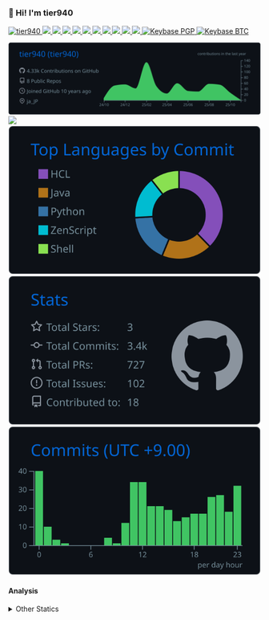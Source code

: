 ### 👋 Hi! I'm tier940

<p align="left"> 
  <a href="https://github.com/tier940/tier940/">
    <img src="https://komarev.com/ghpvc/?username=tier940" alt="tier940" />
  </a>
  <a href="http://twitter.com/tier940">
    <img height="20" src="https://img.shields.io/twitter/follow/tier940?label=Twitter&logo=twitter&style=flat" />
  </a>
  <a href="https://github.com/tier940">
    <img height="20" src="https://img.shields.io/github/followers/tier940?label=follow&logo=github&style=flat" />
  </a>
  <a href="https://www.reddit.com/user/tier940">
    <img height="20" src="https://img.shields.io/reddit/user-karma/combined/tier940?label=Reddit&logo=reddit&style=flat" />
  </a>
  <a href="https://stackoverflow.com/users/17317833/tier940">
    <img height="20" src="https://img.shields.io/stackexchange/stackoverflow/r/17317833?label=StackOverflow&logo=stack-overflow&style=flat" />
  </a>
  <a href="https://zenn.dev/tier940">
    <img height="20" src="https://zenn.badge.nikaera.com/s/tier940/likes" />
  </a>
  <a href="https://zenn.dev/tier940">
    <img height="20" src="https://zenn.badge.nikaera.com/s/tier940/followers" />
  </a>
  <a href="https://zenn.dev/tier940">
    <img height="20" src="https://zenn.badge.nikaera.com/s/tier940/articles" />
  </a>
  <a href="http://qiita.com/tier940">
    <img height="20" src="https://qiita-badge.apiapi.app/s/tier940/posts.svg" />
  </a>
  <a href="http://qiita.com/tier940">
    <img height="20" src="https://qiita-badge.apiapi.app/s/tier940/contributions.svg" />
  </a>
  <a href="https://github.com/tier940/tier940/">
    <img height="20" src="https://github.com/tier940/tier940/actions/workflows/main.yml/badge.svg" />
  </a>
  <a href="https://keybase.io/tier940">
    <img alt="Keybase PGP" src="https://img.shields.io/keybase/pgp/tier940">
  </a>
  <a href="https://keybase.io/tier940">
    <img alt="Keybase BTC" src="https://img.shields.io/keybase/btc/tier940">
  </a>
</p>

[![](https://raw.githubusercontent.com/tier940/tier940/main/profile-summary-card-output/github_dark/0-profile-details.svg)](https://github.com/vn7n24fzkq/github-profile-summary-cards)
[![](https://raw.githubusercontent.com/tier940/tier940/main/profile-summary-card-output/github_dark/1-repos-per-language.svg)](https://github.com/vn7n24fzkq/github-profile-summary-cards) [![](https://raw.githubusercontent.com/tier940/tier940/main/profile-summary-card-output/github_dark/2-most-commit-language.svg)](https://github.com/vn7n24fzkq/github-profile-summary-cards)
[![](https://raw.githubusercontent.com/tier940/tier940/main/profile-summary-card-output/github_dark/3-stats.svg)](https://github.com/vn7n24fzkq/github-profile-summary-cards) [![](https://raw.githubusercontent.com/tier940/tier940/main/profile-summary-card-output/github_dark/4-productive-time.svg)](https://github.com/vn7n24fzkq/github-profile-summary-cards)


#### Analysis
<!-- <img height="150" src="https://github.com/tier940/tier940/blob/master/images/stat.svg" alt="Alternative Text"/> -->

<details>
  <summary>Other Statics</summary>
  <!--START_SECTION:waka-->
![Code Time](http://img.shields.io/badge/Code%20Time-5%2C173%20hrs%206%20mins-blue)

**🐱 My GitHub Data** 

> 📦 45.4 kB Used in GitHub's Storage 
 > 
> 💼 Opted to Hire
 > 
> 📜 12 Public Repositories 
 > 
> 🔑 6 Private Repositories 
 > 
**I'm an Early 🐤** 

```text
🌞 Morning                2728 commits        ████░░░░░░░░░░░░░░░░░░░░░   16.29 % 
🌆 Daytime                6177 commits        █████████░░░░░░░░░░░░░░░░   36.88 % 
🌃 Evening                6174 commits        █████████░░░░░░░░░░░░░░░░   36.86 % 
🌙 Night                  1672 commits        ██░░░░░░░░░░░░░░░░░░░░░░░   09.98 % 
```
📅 **I'm Most Productive on Saturday** 

```text
Monday                   1711 commits        ███░░░░░░░░░░░░░░░░░░░░░░   10.21 % 
Tuesday                  2660 commits        ████░░░░░░░░░░░░░░░░░░░░░   15.88 % 
Wednesday                2062 commits        ███░░░░░░░░░░░░░░░░░░░░░░   12.31 % 
Thursday                 1733 commits        ███░░░░░░░░░░░░░░░░░░░░░░   10.35 % 
Friday                   2368 commits        ████░░░░░░░░░░░░░░░░░░░░░   14.14 % 
Saturday                 3171 commits        █████░░░░░░░░░░░░░░░░░░░░   18.93 % 
Sunday                   3046 commits        █████░░░░░░░░░░░░░░░░░░░░   18.18 % 
```


📊 **This Week I Spent My Time On** 

```text
🕑︎ Time Zone: Asia/Tokyo

💬 Programming Languages: 
Other                    30 hrs 12 mins      ██████████████████████░░░   87.07 % 
Java                     3 hrs 6 mins        ██░░░░░░░░░░░░░░░░░░░░░░░   08.98 % 
Go                       40 mins             ░░░░░░░░░░░░░░░░░░░░░░░░░   01.94 % 
Groovy                   13 mins             ░░░░░░░░░░░░░░░░░░░░░░░░░   00.67 % 
Smarty                   10 mins             ░░░░░░░░░░░░░░░░░░░░░░░░░   00.49 % 

🔥 Editors: 
Chrome                   31 hrs 34 mins      ███████████████████████░░   91.02 % 
IntelliJ IDEA            2 hrs 37 mins       ██░░░░░░░░░░░░░░░░░░░░░░░   07.56 % 
VS Code                  28 mins             ░░░░░░░░░░░░░░░░░░░░░░░░░   01.39 % 
Edge                     0 secs              ░░░░░░░░░░░░░░░░░░░░░░░░░   00.04 % 

💻 Operating System: 
Windows                  29 hrs 12 mins      █████████████████████░░░░   84.18 % 
Mac                      3 hrs 23 mins       ██░░░░░░░░░░░░░░░░░░░░░░░   09.76 % 
Unknown OS               2 hrs 6 mins        ██░░░░░░░░░░░░░░░░░░░░░░░   06.07 % 
```

**I Mostly Code in Java** 

```text
Java                     13 repos            ████████████░░░░░░░░░░░░░   50.00 % 
ZenScript                3 repos             ███░░░░░░░░░░░░░░░░░░░░░░   11.54 % 
Shell                    2 repos             ██░░░░░░░░░░░░░░░░░░░░░░░   07.69 % 
Python                   2 repos             ██░░░░░░░░░░░░░░░░░░░░░░░   07.69 % 
HTML                     1 repo              █░░░░░░░░░░░░░░░░░░░░░░░░   03.85 % 
```



**Timeline**

![Lines of Code chart](https://raw.githubusercontent.com/tier940/tier940/main/assets/bar_graph.png)


 Last Updated on 05/02/2025 00:34:58 UTC
<!--END_SECTION:waka-->
</details>
